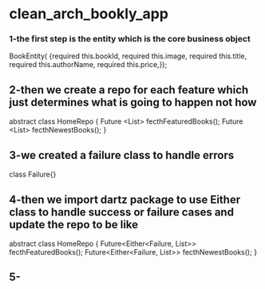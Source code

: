 # clean_arch_bookly_app

### 1-the first step is the entity which is the core business object 

 BookEntity(
      {required this.bookId,
     required this.image,
    required this.title,
   required this.authorName,
  required this.price,});

## 2-then we create a repo for each feature which just determines what is going to happen not how 

 abstract class HomeRepo {
  Future <List<BookEntity>> fecthFeaturedBooks();
  Future <List<BookEntity>> fecthNewestBooks();
}

## 3-we created a failure class to handle errors

class Failure{}

## 4-then we import dartz package to use Either class to handle success or failure cases and update the repo to be like

abstract class HomeRepo {
  Future<Either<Failure, List<BookEntity>>> fecthFeaturedBooks();
  Future<Either<Failure, List<BookEntity>>> fecthNewestBooks();
}

## 5-





